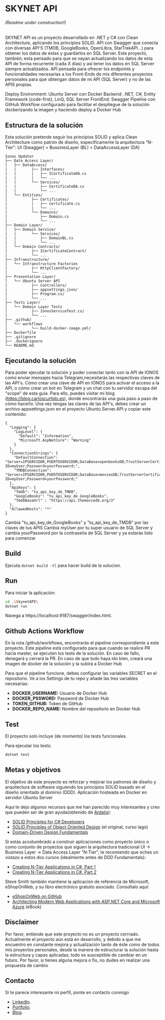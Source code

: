 # SKYNET API

###### (Readme under construction!)

SKYNET API es un proyecto desarrollado en .NET y C# con Clean Architecture, aplicando los principios SOLID. 
API con Swagger que conecta con diversas API'S (TMDB, GoogleBooks, OpenLibra, StarTrekAPI...) para obtener los datos de éstas y guardarlos en SQL Server. Este proyecto, también; esta pensado para que se vayan actualizando los datos de esta API de forma recurrente (cada X días) y así tener los datos en SQL Server siempre actualizados. API pensada para ofrecer los endpoints y funcionalidades necesarias a los Front-Ends de mis diferentes proyectos personales para que obtengan datos de mi API (SQL Server) y no de las APIS propias.

Deploy Environment: Ubuntu Server con Docker
Backend: .NET, C#, Entity Framework (code-first), LinQ, SQL Server
FrontEnd: Swagger
Pipeline con GitHub Workflow configurado para facilitar el despliegue de la solución dockerizando la imagen y haciendo deploy a Docker Hub

## Estructura de la solución

Esta solución pretende seguir los principios SOLID y aplica Clean Architecture como patrón de diseño, 
específicamente la arquitectura "N-Tier": UI (Swagger) > BussinesLayer (BL) > DataAccessLayer (DA)

```
Ionos Updater
├── Data Access Layer/
│   ├── DataAccess/
|   |       ├── Interfaces/
|   |       |   ├── ICertificateDA.cs
|   |       |   └── ...
|   |       └── Services/
|   |           ├── CertificateDA.cs
|   |           └── ...
│   └── Entities/
|           ├── Certificates/
|           |   ├── Certificate.cs
|           |   └── ...
|           └── Domains/
|               ├── Domain.cs
|               └── ...
├── Domain Layer/
│   ├── Domain Service/
|   |       └── Services/
|   |           ├── DomainBL.cs
|   |           └── ...
│   └── Domain Contracts/
|           ├── ICertificateContract/
|           └── ...
├── Infraestructure/
│   └── Infraestructure Factories
|           ├── HttpClientFactory/
|           └── ...
├── Presentation Layer/
│   └── Ubuntu Server API
|           ├── Controllers/
|           ├── appsettings.json/
|           ├── Program.cs/
|           └── ...
├── Tests Layer/
│   └── Domain Layer Tests
|           ├── IonosServiceTest.cs/
|           └── ...
├── .github/
│   └── workflows
|           └── build-docker-image.yml/  
├── Dockerfile
├── .gitignore
├── .dockerignore
└── README.md
```

## Ejecutando la solución

Para poder ejecutar la solución y poder conectar tanto con la API de IONOS como enviar mensajes hacia Telegram,necesitarás las respectivas claves de las API's. Cómo crear una clave de API en IONOS para activar el acceso a la API, o cómo crear un bot en Telegram y un chat con tu servidor escapa del "scope" de esta guía.
Para ello, puedes visitar mi blog (https://blog.carloscurtido.es), donde encontrarás una guía paso a paso de cómo hacerlo. 
Una vez tengas las claves de las API's, debes crear un archivo appsettings.json en el proyecto Ubuntu.Server.API y copiar este contenido:

```
{
  "Logging": {
    "LogLevel": {
      "Default": "Information",
      "Microsoft.AspNetCore": "Warning"
    }
  },
  "ConnectionStrings": {
    "DefaultConnection": "Server=IPSERVIDOR,PUERTOSERVIDOR;DataBase=openbooksDB;TrustServerCertificate=True;MultipleActiveResultSets=True;User ID=myUser;Password=yourPassword;",
    "TMDBConnection": "Server=IPSERVIDOR,PUERTOSERVIDOR;DataBase=moviesDB;TrustServerCertificate=True;MultipleActiveResultSets=True;User ID=myUser;Password=yourPassword;"
  },
  "ApiKeys": {
    "Tmdb": "tu_api_key_de_TMDB",
    "GoogleBooks": "tu_api_key_de_GoogleBooks",
    "TmdbBaseUrl" : "https://api.themoviedb.org/3"
  },
  "AllowedHosts": "*"
}
```
Cambia "tu_api_key_de_GoogleBooks" y "tu_api_key_de_TMDB" por las claves de tus APIS
Cambia myUser por tu super usuario de SQL Server y cambia yourPassword por la contraseña de SQL Server y ya estarás listo para comenzar

## Build

Ejecuta `dotnet build -tl` para hacer build de la solucion.

## Run

Para iniciar la aplicación:

```bash
cd .\SkynetAPI\
dotnet run
```

Navega a https://localhost:9187/swagger/index.html.

## Github Actions Workflow

En la ruta /github/workflows, encontrarás el pipeline correspondiente a este proyecto. Este pipeline está configurado para que cuando se realice PR hacia master, se ejecuten los tests de la solución. En caso de fallo, denegará y cerrará la PR. En caso de que todo haya ido bien, creará una imagen de docker de la solución y la subirá a Docker Hub

Para que el pipeline funcione, debes configurar las variables SECRET en el repositorio. Ve a los Settings de tu repo y añade las tres variables necesarias:

- **DOCKER_USERNAME:** Usuario de Docker Hub
- **DOCKER_PSSWORD:** Password de Docker Hub
- **TOKEN_GITHUB:** Token de GitHub
- **DOCKER_REPO_NAME:** Nombre del repositorio en Docker Hub 

## Test

El proyecto solo incluye (de momento) los tests funcionales.

Para ejecutar los tests:
```bash
dotnet test
```

## Metas y objetivos

El objetivo de este proyecto es reforzar y mejorar los patrones de diseño y arquitectura de software siguiendo los principios SOLID basado en el diseño orientado al dominio (DDD).
Aplicación hosteada en Docker en servidor Ubuntu Server

Aquí te dejo algunos recursos que me han parecido muy interesantes y creo que pueden ser de gran ayuda(obtenido de [Ardalis](https://github.com/ardalis)):

- [SOLID Principles for C# Developers](https://www.pluralsight.com/courses/csharp-solid-principles)
- [SOLID Principles of Object Oriented Design](https://www.pluralsight.com/courses/principles-oo-design) (el original, curso lago)
- [Domain-Driven Design Fundamentals](https://www.pluralsight.com/courses/domain-driven-design-fundamentals)

Si estás acostumbrado a construir aplicaciones como proyecto único o como conjunto de proyectos que siguen la arquitectura tradicional UI -> Business Layer -> Data Access Layer "N-Tier", te recomiendo que eches un vistazo a estos dos cursos (idealmente antes de DDD Fundamentals):

- [Creating N-Tier Applications in C#, Part 1](https://www.pluralsight.com/courses/n-tier-apps-part1)
- [Creating N-Tier Applications in C#, Part 2](https://www.pluralsight.com/courses/n-tier-csharp-part2)

Steve Smith también mantiene la aplicación de referencia de Microsoft, eShopOnWeb, y su libro electrónico gratuito asociado. Consúltalo aquí:

- [eShopOnWeb on GitHub](https://github.com/dotnet-architecture/eShopOnWeb)
- [Architecting Modern Web Applications with ASP.NET Core and Microsoft Azure](https://aka.ms/webappebook) (eBook)

## Disclaimer

Por favor, entiende que este proyecto no es un proyecto cerrrado.
Actualmente el proyecto aún está en desarrollo, y debido a que me encuentro en constante mejora y actualización tanto de éste como de todos mis proyectos personales, desde la manera de estructurar la solución hasta la estructura y capas aplicadas; todo es susceptible de cambiar en un futuro.
Por favor, si tienes alguna mejora o fix, no dudes en realizar una propuesta de cambio

## Contacto

Si te parece interesante mi perfil, ponte en contacto conmigo

- [LinkedIn](https://linkedin.com/in/carlos-curtido).
- [Portfolio](https://carloscurtido.es).
- [Blog](https://blog.carloscurtido.es).
